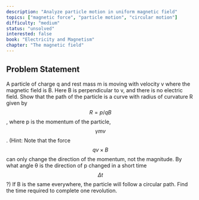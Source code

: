 ```yaml
---
description: "Analyze particle motion in uniform magnetic field"
topics: ["magnetic force", "particle motion", "circular motion"]
difficulty: "medium"
status: "unsolved"
interested: false
book: "Electricity and Magnetism"
chapter: "The magnetic field"
---
```


## Problem Statement
A particle of charge q and rest mass m is moving with velocity v where the magnetic field is B. Here B is perpendicular to v, and there is no electric field. Show that the path of the particle is a curve with radius of curvature R given by $$R = p/qB$$, where p is the momentum of the particle, $$\gamma mv$$. (Hint: Note that the force $$qv \times B$$ can only change the direction of the momentum, not the magnitude. By what angle θ is the direction of p changed in a short time $$\Delta t$$?) If B is the same everywhere, the particle will follow a circular path. Find the time required to complete one revolution.